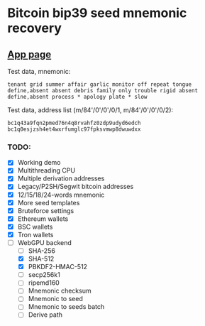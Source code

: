 # Bitcoin bip39 seed mnemonic recovery


## [App page](https://georg95.github.io/bip39-brute/index.html)
Test data, mnemonic:
```
tenant grid summer affair garlic monitor off repeat tongue define,absent absent debris family only trouble rigid absent define,absent process * apology plate * slow
```
Test data, address list (m/84'/0'/0'/0/1, m/84'/0'/0'/0/2):
```
bc1q43a9fqn2pmed76n4q8rvahfz0zdp9udyd6edch
bc1q0esjzsh4et4wxrfumglc97fpksvmwp8dwuwdxx
```

### TODO:

- [x] Working demo
- [x] Multithreading CPU
- [x] Multiple derivation addresses
- [x] Legacy/P2SH/Segwit bitcoin addresses
- [x] 12/15/18/24-words mnemonic
- [x] More seed templates
- [x] Bruteforce settings
- [x] Ethereum wallets
- [x] BSC wallets
- [x] Tron wallets
- [ ] WebGPU backend
  - [ ] SHA-256
  - [x] SHA-512
  - [x] PBKDF2-HMAC-512
  - [ ] secp256k1
  - [ ] ripemd160
  - [ ] Mnemonic checksum
  - [ ] Mnemonic to seed
  - [ ] Mnemonic to seeds batch
  - [ ] Derive path
